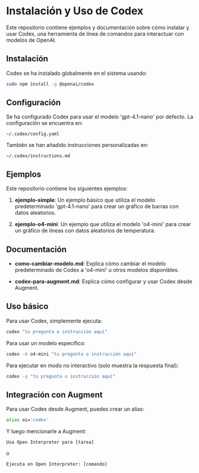# Instalación y Uso de Codex

Este repositorio contiene ejemplos y documentación sobre cómo instalar y usar Codex, una herramienta de línea de comandos para interactuar con modelos de OpenAI.

## Instalación

Codex se ha instalado globalmente en el sistema usando:

```bash
sudo npm install -g @openai/codex
```

## Configuración

Se ha configurado Codex para usar el modelo 'gpt-4.1-nano' por defecto. La configuración se encuentra en:

```
~/.codex/config.yaml
```

También se han añadido instrucciones personalizadas en:

```
~/.codex/instructions.md
```

## Ejemplos

Este repositorio contiene los siguientes ejemplos:

1. **ejemplo-simple**: Un ejemplo básico que utiliza el modelo predeterminado 'gpt-4.1-nano' para crear un gráfico de barras con datos aleatorios.

2. **ejemplo-o4-mini**: Un ejemplo que utiliza el modelo 'o4-mini' para crear un gráfico de líneas con datos aleatorios de temperatura.

## Documentación

- **como-cambiar-modelo.md**: Explica cómo cambiar el modelo predeterminado de Codex a 'o4-mini' u otros modelos disponibles.

- **codex-para-augment.md**: Explica cómo configurar y usar Codex desde Augment.

## Uso básico

Para usar Codex, simplemente ejecuta:

```bash
codex "tu pregunta o instrucción aquí"
```

Para usar un modelo específico:

```bash
codex -m o4-mini "tu pregunta o instrucción aquí"
```

Para ejecutar en modo no interactivo (solo muestra la respuesta final):

```bash
codex -q "tu pregunta o instrucción aquí"
```

## Integración con Augment

Para usar Codex desde Augment, puedes crear un alias:

```bash
alias oi='codex'
```

Y luego mencionarle a Augment:

```
Usa Open Interpreter para [tarea]
```

o

```
Ejecuta en Open Interpreter: [comando]
```
